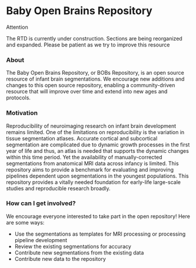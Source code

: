 # Baby Open Brains Repository

<div class="admonition attention">
    <p class="first admonition-title">Attention</p>
    <p class="last">
        The RTD is currently under construction. Sections are being reorganized and expanded. Please be patient as we try to improve this resource
    </p>
</div>

### About

The Baby Open Brains Repository, or BOBs Repository, is an open source resource of infant brain segmentations. We encourage new additions and changes to this open source repository, enabling a community-driven resource that will improve over time and extend into new ages and protocols. 

### Motivation

Reproducibility of neuroimaging research on infant brain development remains limited. One of the limitations on reproducibility is the variation in tissue segmentation atlases. Accurate cortical and subcortical segmentation are complicated due to dynamic growth processes in the first year of life and thus, an atlas is needed that supports the dynamic changes within this time period. Yet the availability of manually-corrected segmentations from anatomical MRI data across infancy is limited. This repository aims to provide a benchmark for evaluating and improving pipelines dependent upon segmentations in the youngest populations. This repository provides a vitally needed foundation for early-life large-scale studies and reproducible research broadly.

### How can I get involved?

We encourage everyone interested to take part in the open repository! Here are some ways:

* Use the segmentations as templates for MRI processing or processing pipeline development
* Review the existing segmentations for accuracy
* Contribute new segmentations from the existing data
* Contribute new data to the repository
